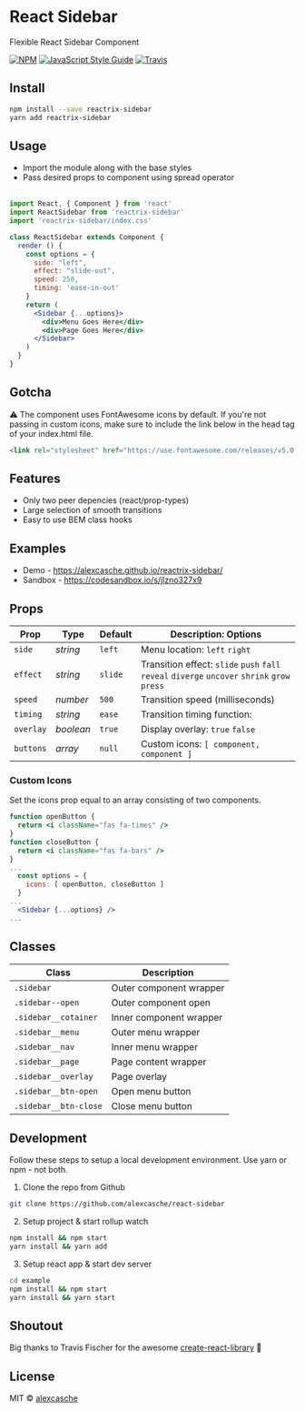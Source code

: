 React Sidebar
===============

Flexible React Sidebar Component

[![NPM](https://img.shields.io/npm/v/reactrix-sidebar.svg)](https://www.npmjs.com/package/reactrix-sidebar) [![JavaScript Style Guide](https://img.shields.io/badge/code_style-standard-brightgreen.svg)](https://standardjs.com)
[![Travis](https://img.shields.io/travis/alexcasche/reactrix-sidebar.svg)](https://img.shields.io/travis/alexcasche/reactrix-sidebar)


Install
---------------

```bash
npm install --save reactrix-sidebar
yarn add reactrix-sidebar
```

Usage
---------------
- Import the module along with the base styles
- Pass desired props to component using spread operator
<br/><br/>

```jsx
import React, { Component } from 'react'
import ReactSidebar from 'reactrix-sidebar'
import 'reactrix-sidebar/index.css'

class ReactSidebar extends Component {
  render () {
    const options = {
      side: "left",
      effect: "slide-out",
      speed: 250,
      timing: 'ease-in-out'
    }
    return (
      <Sidebar {...options}>
        <div>Menu Goes Here</div>
        <div>Page Goes Here</div>
      </Sidebar>
    )
  }
}
```

Gotcha
---------------
⚠️ The component uses FontAwesome icons by default. If you're not passing in custom icons, make sure to include the link below in the head tag of your index.html file.

```html
<link rel="stylesheet" href="https://use.fontawesome.com/releases/v5.0.12/css/all.css" integrity="sha384-G0fIWCsCzJIMAVNQPfjH08cyYaUtMwjJwqiRKxxE/rx96Uroj1BtIQ6MLJuheaO9" crossorigin="anonymous">
```

Features
---------------
- Only two peer depencies (react/prop-types)
- Large selection of smooth transitions
- Easy to use BEM class hooks

Examples
---------------
- Demo - https://alexcasche.github.io/reactrix-sidebar/
- Sandbox - https://codesandbox.io/s/jlzno327x9

Props
---------------

| Prop              | Type        | Default     |   Description: Options   |
|-------------------|-------------|-------------|-------------|
| `side`            |  _string_   |  `left`     | Menu location: `left` `right` |
| `effect`          |  _string_   |  `slide`    | Transition effect: `slide` `push` `fall` `reveal` `diverge` `uncover` `shrink` `grow` `press` |
| `speed`           |  _number_   |  `500`      | Transition speed (milliseconds)  |
| `timing`          |  _string_   |  `ease`     | Transition timing function:   |
| `overlay`         |  _boolean_  |  `true`     | Display overlay: `true` `false` |
| `buttons`         |  _array_    |  `null`     | Custom icons: `[ component, component ]`|

### Custom Icons  ##
Set the icons prop equal to an array consisting of two components.

```jsx
function openButton {
  return <i className="fas fa-times" />
}
function closeButton {
  return <i className="fas fa-bars" />
}
...
  const options = {
    icons: [ openButton, closeButton ]
  }
...
  <Sidebar {...options} />
...

```

Classes
---------------
| Class                  | Description        |
|------------------------|--------------------|
| `.sidebar`             |  Outer component wrapper |
| `.sidebar--open`       |  Outer component open  |
| `.sidebar__cotainer`   |  Inner component wrapper  |
| `.sidebar__menu`       |  Outer menu wrapper  |
| `.sidebar__nav`        |  Inner menu wrapper  |
| `.sidebar__page`       |  Page content wrapper  |
| `.sidebar__overlay`    |  Page overlay  |
| `.sidebar__btn-open`   |  Open menu button  |
| `.sidebar__btn-close`  |  Close menu button  |


Development
---------------
Follow these steps to setup a local development environment.  Use yarn or npm - not both.
1. Clone the repo from Github

```bash
git clone https://github.com/alexcasche/react-sidebar
```

2. Setup project & start rollup watch

```bash
npm install && npm start
yarn install && yarn add
```

3. Setup react app & start dev server

```bash
cd example
npm install && npm start
yarn install && yarn start
```

Shoutout
---------------
Big thanks to Travis Fischer for the awesome [create-react-library](https://github.com/transitive-bullshit/create-react-library) 🙌


License
---------------

MIT © [alexcasche](https://github.com/alexcasche)